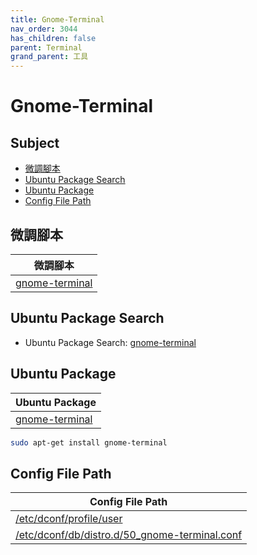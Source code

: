 ```yaml
---
title: Gnome-Terminal
nav_order: 3044
has_children: false
parent: Terminal
grand_parent: 工具
---
```



# Gnome-Terminal


## Subject

* [微調腳本](#微調腳本)
* [Ubuntu Package Search](#ubuntu-package-search)
* [Ubuntu Package](#ubuntu-package)
* [Config File Path](#config-file-path)


## 微調腳本

| 微調腳本 |
| --- |
| [gnome-terminal](https://github.com/samwhelp/ubuntu-gnome-shell-adjustment/tree/main/prototype/main/tool-config/part/gnome-terminal) |


## Ubuntu Package Search

* Ubuntu Package Search: [gnome-terminal](https://packages.ubuntu.com/search?keywords=gnome-terminal)


## Ubuntu Package

| Ubuntu Package |
| -------------- |
| [gnome-terminal](https://packages.ubuntu.com/noble/gnome-terminal) |

``` sh
sudo apt-get install gnome-terminal
```


## Config File Path

| Config File Path |
| ---------------- |
| [/etc/dconf/profile/user](https://github.com/samwhelp/ubuntu-gnome-shell-adjustment/tree/main/prototype/main/tool-config/part/gnome-terminal/asset/overlay/etc/dconf/profile/user) |
| [/etc/dconf/db/distro.d/50_gnome-terminal.conf](https://github.com/samwhelp/ubuntu-gnome-shell-adjustment/tree/main/prototype/main/tool-config/part/gnome-terminal/asset/overlay/etc/dconf/db/distro.d/50_gnome-terminal.conf) |
